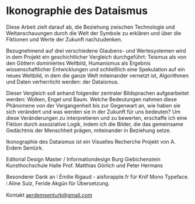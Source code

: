# Ikonographie des Dataismus

Diese Arbeit zielt darauf ab, die Beziehung zwischen Technologie und Weltanschauungen durch die Welt der Symbole zu erklären und über die Fiktionen und Werte der Zukunft nachzudenken.

Bezugnehmend auf drei verschiedene Glaubens- und Wertesystemen wird in dem Projekt ein geschichtlicher Vergleich durchgeführt: Teismus als von den Göttern dominiertes Weltbild, Humanismus als Ergebnis wissenschaftlicher Entwicklungen und schließlich eine Spekulation auf ein neues Weltbild, in dem die ganze Welt miteinander vernetzt ist, Algorithmen und Daten verherrlicht werden: der Dataismus.

Dieser Vergleich soll anhand folgender zentraler Bildsprachen aufgearbeitet werden: Wolken, Engel und Baum. Welche Bedeutungen nahmen diese Phänomene von der Vergangenheit bis zur Gegenwart an, wie haben sie sich verändert und was werden sie in der Zukunft für uns bedeuten? Um diese Veränderungen zu interpretieren und zu bewerten, erschaffe ich eine Fiktion durch assoziative Logik, indem ich die Bilder, die das gemeinsame Gedächtnis der Menschheit prägen, miteinander in Beziehung setze.

Ikonographie des Dataismus ist ein Visuelles Recherche Projekt von A. Erdem Sentürk.

Editorial Design Master / Informationdesign
Burg Giebichenstein Kunsthochschule Halle
Prof. Matthias Görlich und Peter Hermans

Besonderer Dank an
⦚ Émilie Rigaud - aisforapple.fr für Knif Mono Typeface.
⦚ Aline Sulz, Feride Akgün für Übersetzung.

Kontakt aerdemsenturk@gmail.com 
